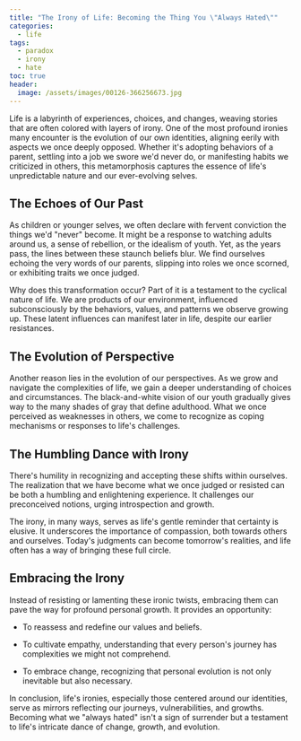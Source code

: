```yaml
---
title: "The Irony of Life: Becoming the Thing You \"Always Hated\""
categories:
  - life
tags:
  - paradox
  - irony
  - hate
toc: true
header:
  image: /assets/images/00126-366256673.jpg
---
```


Life is a labyrinth of experiences, choices, and changes, weaving stories that are often colored with layers of irony. One of the most profound ironies many encounter is the evolution of our own identities, aligning eerily with aspects we once deeply opposed. Whether it's adopting behaviors of a parent, settling into a job we swore we'd never do, or manifesting habits we criticized in others, this metamorphosis captures the essence of life's unpredictable nature and our ever-evolving selves.

## The Echoes of Our Past

As children or younger selves, we often declare with fervent conviction the things we'd "never" become. It might be a response to watching adults around us, a sense of rebellion, or the idealism of youth. Yet, as the years pass, the lines between these staunch beliefs blur. We find ourselves echoing the very words of our parents, slipping into roles we once scorned, or exhibiting traits we once judged.

Why does this transformation occur? Part of it is a testament to the cyclical nature of life. We are products of our environment, influenced subconsciously by the behaviors, values, and patterns we observe growing up. These latent influences can manifest later in life, despite our earlier resistances.

## The Evolution of Perspective

Another reason lies in the evolution of our perspectives. As we grow and navigate the complexities of life, we gain a deeper understanding of choices and circumstances. The black-and-white vision of our youth gradually gives way to the many shades of gray that define adulthood. What we once perceived as weaknesses in others, we come to recognize as coping mechanisms or responses to life's challenges.

## The Humbling Dance with Irony

There's humility in recognizing and accepting these shifts within ourselves. The realization that we have become what we once judged or resisted can be both a humbling and enlightening experience. It challenges our preconceived notions, urging introspection and growth.

The irony, in many ways, serves as life's gentle reminder that certainty is elusive. It underscores the importance of compassion, both towards others and ourselves. Today's judgments can become tomorrow's realities, and life often has a way of bringing these full circle.

## Embracing the Irony

Instead of resisting or lamenting these ironic twists, embracing them can pave the way for profound personal growth. It provides an opportunity:

- To reassess and redefine our values and beliefs.
  
- To cultivate empathy, understanding that every person's journey has complexities we might not comprehend.
  
- To embrace change, recognizing that personal evolution is not only inevitable but also necessary.

In conclusion, life's ironies, especially those centered around our identities, serve as mirrors reflecting our journeys, vulnerabilities, and growths. Becoming what we "always hated" isn't a sign of surrender but a testament to life's intricate dance of change, growth, and evolution.
